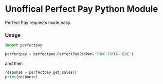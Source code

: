 
# Unoffical Perfect Pay Python Module

Perfect Pay requests made easy.

### Usage
  
````python
import perfectpay

perfectpay = perfectpay.PerfectPay(token='YOUR-TOKEN-HERE')
````

and then

````python
response = perfectpay.get_sales()
print(response)
````
